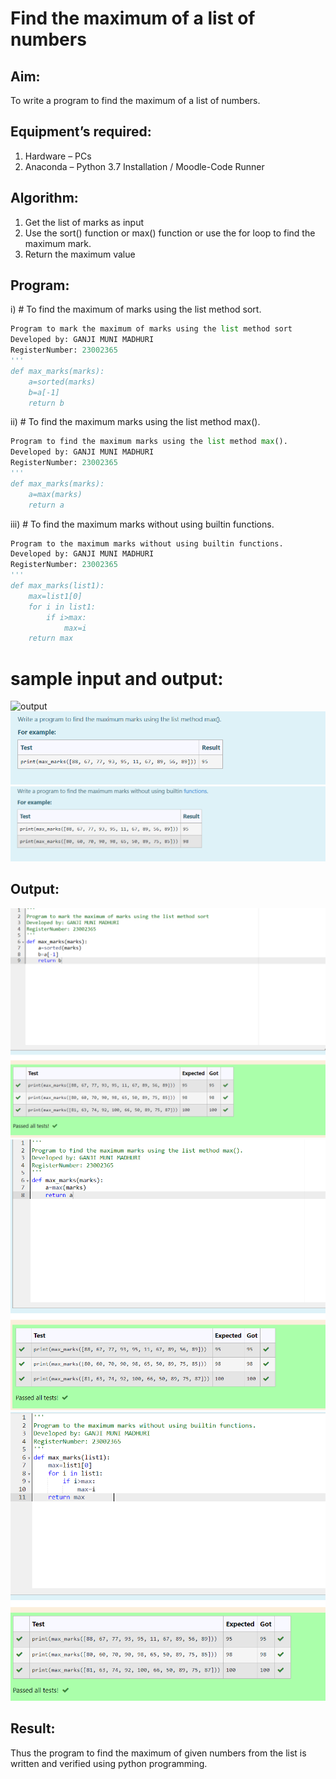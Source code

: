 # Find the maximum of a list of numbers
## Aim:
To write a program to find the maximum of a list of numbers.
## Equipment’s required:
1.	Hardware – PCs
2.	Anaconda – Python 3.7 Installation / Moodle-Code Runner
## Algorithm:
1.	Get the list of marks as input
2.	Use the sort() function or max() function or use the for loop to find the maximum mark.
3.	Return the maximum value
## Program:

i)	# To find the maximum of marks using the list method sort.
```Python
Program to mark the maximum of marks using the list method sort
Developed by: GANJI MUNI MADHURI
RegisterNumber: 23002365
'''
def max_marks(marks):
    a=sorted(marks)
    b=a[-1]
    return b


```

ii)	# To find the maximum marks using the list method max().
```Python
Program to find the maximum marks using the list method max().
Developed by: GANJI MUNI MADHURI
RegisterNumber: 23002365
'''
def max_marks(marks):
    a=max(marks)
    return a


```

iii) # To find the maximum marks without using builtin functions.
```Python
Program to the maximum marks without using builtin functions.
Developed by: GANJI MUNI MADHURI    
RegisterNumber: 23002365
'''
def max_marks(list1):
    max=list1[0]
    for i in list1:
        if i>max:
            max=i
    return max        

```
# sample input and output:
![output](/img/max_marks1.jpg)
![output](/img/marks%20(2).png)
![output](/img/Screenshot%202023-11-29%20113735.png)
## Output:
![output](/img/Screenshot%202023-11-29%20115041.png)
![output](/img/Screenshot%202023-11-29%20115104.png)
![output](/img/Screenshot%202023-11-29%20115133.png)

## Result:
Thus the program to find the maximum of given numbers from the list is written and verified using python programming.